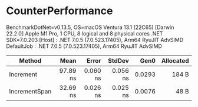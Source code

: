 # CounterPerformance

BenchmarkDotNet=v0.13.5, OS=macOS Ventura 13.1 (22C65) [Darwin 22.2.0]
Apple M1 Pro, 1 CPU, 8 logical and 8 physical cores
.NET SDK=7.0.203
  [Host]     : .NET 7.0.5 (7.0.523.17405), Arm64 RyuJIT AdvSIMD
  DefaultJob : .NET 7.0.5 (7.0.523.17405), Arm64 RyuJIT AdvSIMD


|        Method |     Mean |    Error |   StdDev |   Gen0 | Allocated |
|-------------- |---------:|---------:|---------:|-------:|----------:|
|     Increment | 97.89 ns | 0.060 ns | 0.056 ns | 0.0293 |     184 B |
| IncrementSpan | 32.69 ns | 0.026 ns | 0.025 ns | 0.0076 |      48 B |
